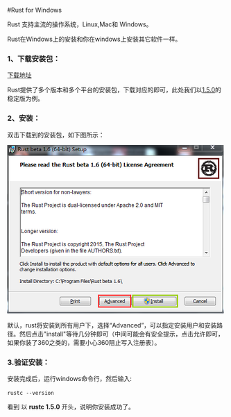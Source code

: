 #Rust for Windows

Rust 支持主流的操作系统，Linux,Mac和 Windows。

Rust在Windows上的安装和你在windows上安装其它软件一样。

### 1、下载安装包：

  [下载地址](https://www.rust-lang.org/downloads.html)

  Rust提供了多个版本和多个平台的安装包，下载对应的即可，此处我们以[1.5.0](https://static.rust-lang.org/dist/rust-1.5.0-x86_64-pc-windows-gnu.msi)的稳定版为例。

### 2、安装：
双击下载到的安装包，如下图所示：

![Mac-os-inofrmatoin](../image/01-install-on-windows-1st.png)

默认，rust将安装到所有用户下，选择“Advanced”，可以指定安装用户和安装路径。然后点击"install"等待几分钟即可（中间可能会有安全提示，点击允许即可，如果你装了360之类的，需要小心360阻止写入注册表）。

### 3.验证安装：

安装完成后，运行windows命令行，然后输入:

`rustc --version`

看到 以 **rustc 1.5.0** 开头，说明你安装成功了。
